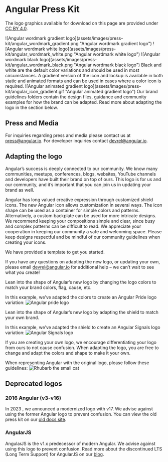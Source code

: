 # Angular Press Kit

The logo graphics available for download on this page are provided under [CC BY 4.0](https://creativecommons.org/licenses/by/4.0/).

<docs-card-container>
  <docs-card title="Angular logos" href="https://drive.google.com/drive/folders/1IgcAwLDVZUz8ycnFa7T4_H6B4V4LhYUQ?usp=sharing" link="Download from Google Drive">
    ![Angular wordmark gradient logo](assets/images/press-kit/angular_wordmark_gradient.png "Angular wordmark gradient logo")
    ![Angular wordmark white logo](assets/images/press-kit/angular_wordmark_white.png "Angular wordmark white logo")
    ![Angular wordmark black logo](assets/images/press-kit/angular_wordmark_black.png "Angular wordmark black logo")
    Black and white are the default color variations and should be used in most circumstances. A gradient version of the icon and lockup is available in both static and animated formats and can be used in cases where a color icon is required.
  </docs-card>
  <docs-card title="Brand guidelines" href="https://drive.google.com/drive/folders/1gD5-kamfribnib6TH4-aqVZxjYaDZlCg?usp=drive_link" link="Download from Google Drive">
    ![Angular animated gradient logo](assets/images/press-kit/angular_icon_gradient.gif "Angular animated gradient logo")
    Our brand guidelines folders contain the design files, guidance and community examples for how the brand can be adapted.
    Read more about adapting the logo in the section below.
  </docs-card>
</docs-card-container>

## Press and Media

For inquiries regarding press and media please contact us at press@angular.io. For developer inquiries contact devrel@angular.io.

## Adapting the logo

Angular’s success is deeply connected to our community. We know many communities, meetups, conferences, blogs, websites, YouTube channels and developers have built their brand on top of ours. This logo is for us and our community, and it’s important that you can join us in updating your brand as well.

Angular has long valued creative expression through customized shield icons. The new Angular icon allows customization in several ways. The icon shape can be used as a container for simple colors and patterns. Alternatively, a custom backplate can be used for more intricate designs. We recommend keeping your compositions simple and clear, since busy and complex patterns can be difficult to read. We appreciate your cooperation in keeping our community a safe and welcoming space. Please keep designs respectful and be mindful of our community guidelines when creating your icons.

We have provided a template to get you started.

If you have any questions on adapting the new logo, or updating your own, please email devrel@angular.io for additional help – we can’t wait to see what you create!

<docs-workflow>

<docs-step title="Adapt the logo colors as your own">
Lean into the shape of Angular’s new logo by changing the logo colors to match your brand colors, flag, cause, etc.

In this example, we’ve adapted the colors to create an Angular Pride logo variation:
![Angular pride logo](assets/images/press-kit/angular_pride.png#small "Angular pride logo")
</docs-step>

<docs-step title="Adapt the logo shape as your own">
Lean into the shape of Angular’s new logo by adapting the shield to match your own brand.

In this example, we’ve adapted the shield to create an Angular Signals logo variation:
![Angular Signals logo](assets/images/press-kit/angular_signals.png#medium "Angular Signals logo")
</docs-step>

<docs-step title="Do’s and don’ts of using Angular's brand">
If you are creating your own logo, we encourage differentiating your logo from ours to not cause confusion. When adapting the logo, you are free to change and adapt the colors and shape to make it your own.
  
When representing Angular with the original logo, please follow these guidelines:
![Rhubarb the small cat](assets/images/press-kit/do_and_dont.png "Rhubarb the small cat")
</docs-step>

</docs-workflow>

## Deprecated logos

### 2016 Angular (v3-v16)

In 2023 , we announced a modernized logo with v17. We advise against using the former Angular logo to prevent confusion. You can view the old press kit on our [old docs site](https://angular.io/presskit).

### AngularJS

AngularJS is the v1.x predecessor of modern Angular. We advise against using this logo to prevent confusion.
Read more about the discontinued LTS (Long Term Support) for AngularJS on our [blog](https://blog.angular.dev/discontinued-long-term-support-for-angularjs-cc066b82e65a).
